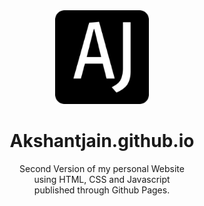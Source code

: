 <div align="center">
  <img alt="logo" height="150" width="150" src="img/favicon2.png"></img>
  <!--img alt="logo" height="300" width="250" hspace="55" src="images/qrcode.webp"></img-->
  <p>
    <h1> Akshantjain.github.io</h1>
    Second Version of my personal Website <br>
    using HTML, CSS and Javascript<br>
    published through Github Pages.
  </p>
</div>
